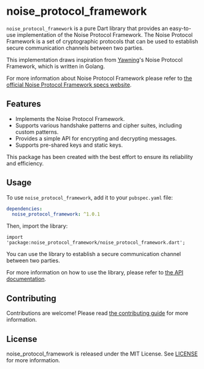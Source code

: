 # noise_protocol_framework

`noise_protocol_framework` is a pure Dart library that provides an easy-to-use implementation of the Noise Protocol Framework. The Noise Protocol Framework is a set of cryptographic protocols that can be used to establish secure communication channels between two parties.

This implementation draws inspiration from [Yawning](https://github.com/Yawning/nyquist)'s Noise Protocol Framework, which is written in Golang.

For more information about Noise Protocol Framework please refer to [the official Noise Protocol Framework specs website](https://noiseprotocol.org/noise.html).

## Features

- Implements the Noise Protocol Framework.
- Supports various handshake patterns and cipher suites, including custom patterns.
- Provides a simple API for encrypting and decrypting messages.
- Supports pre-shared keys and static keys.

This package has been created with the best effort to ensure its reliability and efficiency.

## Usage

To use `noise_protocol_framework`, add it to your `pubspec.yaml` file:

```yaml
dependencies:
  noise_protocol_framework: ^1.0.1
```

Then, import the library:

`import 'package:noise_protocol_framework/noise_protocol_framework.dart';`

You can use the library to establish a secure communication channel between two parties.

For more information on how to use the library, please refer to [the API documentation](https://pub.dev/documentation/noise_protocol_framework/latest/).

## Contributing
Contributions are welcome! Please read [the contributing guide](CONTRIBUTE.md) for more information.

## License
noise_protocol_framework is released under the MIT License. See [LICENSE](LICENSE) for more information.